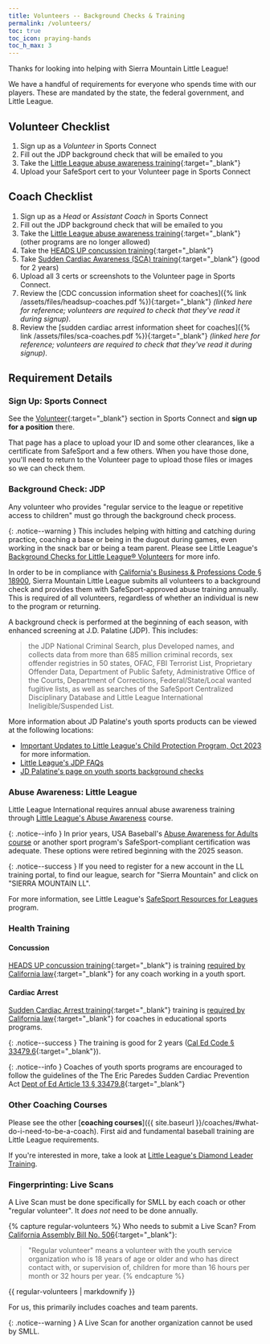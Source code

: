 ```yaml
---
title: Volunteers -- Background Checks & Training
permalink: /volunteers/
toc: true
toc_icon: praying-hands
toc_h_max: 3
---
```


Thanks for looking into helping with Sierra Mountain Little League!

We have a handful of requirements for everyone who spends time with our players.
These are mandated by the state, the federal government, and Little League.

## Volunteer Checklist

1. Sign up as a _Volunteer_ in Sports Connect
2. Fill out the JDP background check that will be emailed to you
3. Take the [Little League abuse awareness training](https://www.littleleague.org/university/articles/abuse-awareness-training-course/){:target="_blank"}
4. Upload your SafeSport cert to your Volunteer page in Sports Connect

## Coach Checklist

1. Sign up as a _Head_ or _Assistant Coach_ in Sports Connect
2. Fill out the JDP background check that will be emailed to you
3. Take the [Little League abuse awareness training](https://www.littleleague.org/university/articles/abuse-awareness-training-course/){:target="_blank"}
(other programs are no longer allowed)
4. Take the [HEADS UP concussion training](https://www.cdc.gov/heads-up/training/youth-sports.html){:target="_blank"}
5. Take [Sudden Cardiac Awareness (SCA) training](https://epsavealife.org/sca-prevention-training/){:target="_blank"}
   (good for 2 years)
6. Upload all 3 certs or screenshots to the Volunteer page in Sports Connect.
7. Review the [CDC concussion information sheet for coaches]({% link /assets/files/headsup-coaches.pdf %}){:target="_blank"}
   _(linked here for reference; volunteers are required to check that they've read it during signup)_.
8. Review the [sudden cardiac arrest information sheet for coaches]({% link /assets/files/sca-coaches.pdf %}){:target="_blank"}
   _(linked here for reference; volunteers are required to check that they've read it during signup)_.


## Requirement Details

### Sign Up: Sports Connect

See the
[Volunteer](https://www.sierramountainll.com/Default.aspx?tabid=716513&familyid=1280771057954850150&subctl=volunteersinfo){:target="_blank"}
section in Sports Connect and **sign up for a position** there.

That page has a place to upload your ID and some other clearances,
like a certificate from SafeSport and a few others. When you have those done,
you'll need to return to the Volunteer page to upload those files or images
so we can check them.

### Background Check: JDP

Any volunteer who provides "regular service to the league or repetitive access
to children" must go through the background check process.

{: .notice--warning }
This includes helping with hitting and catching during practice,
coaching a base or being in the dugout during games, even working
in the snack bar or being a team parent. Please see Little League's
[Background Checks for Little League®
Volunteers](https://www.littleleague.org/university/articles/background-checks-for-little-league-volunteers/) for more info.

In order to be in compliance with [California's Business & Professions Code
§ 18900](https://leginfo.legislature.ca.gov/faces/codes_displaySection.xhtml?lawCode=BPC&sectionNum=18900.), Sierra Mountain Little League submits all volunteers to a background check
and provides them with SafeSport-approved abuse training annually. This is required
of all volunteers, regardless of whether an individual is new to the program or
returning.

A background check is performed at the beginning of each season,
with enhanced screening at J.D. Palatine (JDP). This includes:

> the JDP National Criminal Search, plus Developed names, and collects
> data from more than 685 million criminal records, sex offender
> registries in 50 states, OFAC, FBI Terrorist List, Proprietary
> Offender Data, Department of Public Safety, Administrative Office
> of the Courts, Department of Corrections, Federal/State/Local wanted
> fugitive lists, as well as searches of the SafeSport Centralized
> Disciplinary Database and Little League International
> Ineligible/Suspended List.

More information about JD Palatine's youth sports products can be viewed at the
following locations:
 - [Important Updates to Little League's Child Protection Program,
Oct 2023](https://www.littleleague.org/news/important-updates-to-little-leagues-child-protection-program/) for more information.
 - [Little League's JDP FAQs](https://www.littleleague.org/player-safety/child-protection-program/jdp-faqs/)
 - [JD Palatine's page on youth sports background checks](https://www.jdp.com/industries/youth-sports-background-checks/)


### Abuse Awareness: Little League

Little League International requires annual abuse awareness training through
[Little League's Abuse Awareness](https://www.littleleague.org/university/articles/abuse-awareness-training-course/)
course.

{: .notice--info }
In prior years, USA Baseball's 
[Abuse Awareness for Adults course](https://usabdevelops.com/page/3532/courses?page=1&TAG_ID=2188) or
another sport program's SafeSport-compliant certification was adequate. These options were retired
beginning with the 2025 season.

{: .notice--success }
If you need to register for a new account in the LL training portal, to find our league,
search for "Sierra Mountain" and click on "SIERRA MOUNTAIN LL".

For more information, see Little League's
[SafeSport Resources for Leagues](https://www.littleleague.org/player-safety/child-protection-program/safesport-resources-parents/) program.


### Health Training

#### Concussion

[HEADS UP concussion training](https://www.cdc.gov/heads-up/training/youth-sports.html){:target="_blank"}
is training [required by California
law](https://www.littleleague.org/player-safety/concussions-youth-athletes/){:target="_blank"}
for any coach working in a youth sport.

#### Cardiac Arrest

[Sudden Cardiac Arrest training](https://epsavealife.org/sca-prevention-training/){:target="_blank"}
training is [required by California
law](https://www.littleleague.org/player-safety/state-laws-on-sudden-cardiac-arrest-training/){:target="_blank"}
for coaches in educational sports programs.

{: .notice--success }
The training is good for 2 years ([Cal Ed Code § 33479.6](https://codes.findlaw.com/ca/education-code/edc-sect-33479-6/){:target="_blank"}).

{: .notice--info }
Coaches of youth sports programs are encouraged to follow the guidelines of 
the The Eric Paredes Sudden Cardiac Prevention Act
[Dept of Ed Article 13 § 33479.8](https://leginfo.legislature.ca.gov/faces/codes_displaySection.xhtml?lawCode=EDC&sectionNum=33479.8.){:target="_blank"}


### Other Coaching Courses

Please see the other [**coaching courses**]({{ site.baseurl }}/coaches/#what-do-i-need-to-be-a-coach).
First aid and fundamental baseball training are Little League requirements.

If you're interested in more, take a look at
[Little League's Diamond Leader Training](https://www.littleleague.org/diamondleader).


### Fingerprinting: Live Scans

A Live Scan must be done specifically for SMLL by each coach or other
"regular volunteer". It _does not_ need to be done annually.

{% capture regular-volunteers %}
Who needs to submit a Live Scan?
From [California Assembly Bill No. 506](https://leginfo.legislature.ca.gov/faces/billTextClient.xhtml?bill_id=202120220AB506){:target="_blank"}:
> "Regular volunteer" means a volunteer with the youth service
> organization who is 18 years of age or older and who has direct
> contact with, or supervision of, children for more than 16 hours
> per month or 32 hours per year.
{% endcapture %}
<div class="notice--info">{{ regular-volunteers | markdownify }}</div>

For us, this primarily includes coaches and team parents.

{: .notice--warning }
A Live Scan for another organization cannot be used by SMLL.
